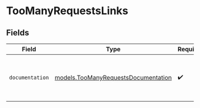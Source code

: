 # TooManyRequestsLinks


## Fields

| Field                                                                            | Type                                                                             | Required                                                                         | Description                                                                      |
| -------------------------------------------------------------------------------- | -------------------------------------------------------------------------------- | -------------------------------------------------------------------------------- | -------------------------------------------------------------------------------- |
| `documentation`                                                                  | [models.TooManyRequestsDocumentation](../models/toomanyrequestsdocumentation.md) | :heavy_check_mark:                                                               | The URL to the generic Mollie API error handling guide.                          |